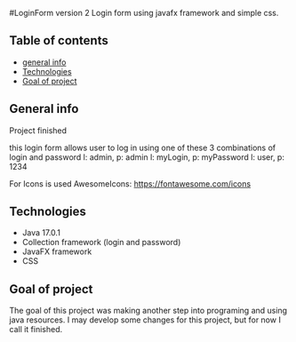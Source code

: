 
#LoginForm version 2
Login form using javafx framework and simple css.

## Table of contents

* [general info](#general-info)
* [Technologies](#technologies)
* [Goal of project](#goal-of-project)

## General info
Project finished

this login form allows user to log in using one of these 3 combinations of login and password
l: admin, p: admin
l: myLogin, p: myPassword
l: user, p: 1234

For Icons is used AwesomeIcons:
https://fontawesome.com/icons

## Technologies

* Java 17.0.1
* Collection framework (login and password)
* JavaFX framework
* CSS 

## Goal of project

The goal of this project was making another step into programing and using java resources.
I may develop some changes for this project, but for now I call it finished.